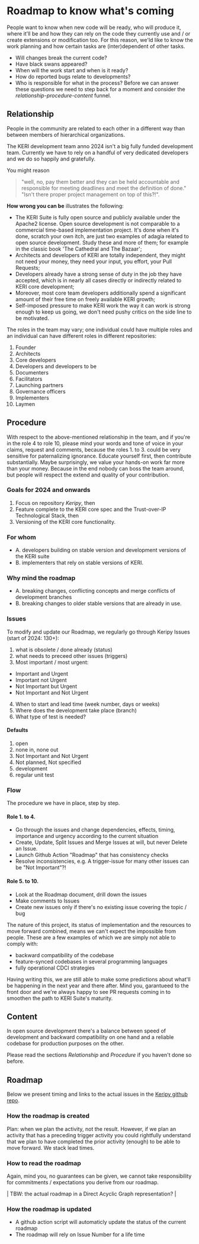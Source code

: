 # Roadmap to know what's coming
People want to know when new code will be ready, who will produce it, where it'll be and how they can rely on the code they currently use and / or create extensions or modification too. For this reason, we'ld like to know the work planning and how certain tasks are (inter)dependent of other tasks. 
- Will changes break the current code?
- Have black swans appeared?
- When will the work start and when is it ready?
- How do reported bugs relate to developments?
- Who is responsible for what in the process?
Before we can answer these questions we need to step back for a moment and consider the *relationship-procedure-content* funnel.

## Relationship
People in the community are related to each other in a different way than between members of hierarchical organizations.

The KERI development team anno 2024 isn't a big fully funded development team. Currently we have to rely on a handful of very dedicated developers and we do so happily and gratefully.

You might reason 
> "well, no, pay them better and they can be held accountable and responsible for meeting deadlines and meet the definition of done."
> "Isn't there proper project management on top of this?!".

**How wrong you can be** illustrates the following:
- The KERI Suite is fully open source and publicly available under the Apache2 license. Open source development is not comparable to a commercial time-based implementation project. It's done when it's done, scratch your own itch, are just two examples of adagia related to open source development. Study these and more of them; for example in the classic book 'The Cathedral and The Bazaar';
- Architects and developers of KERI are totally independent, they might not need your money, they need your input, you effort, your Pull Requests;
- Developers already have a strong sense of duty in the job they have accepted, which is in nearly all cases directly or indirectly related to KERI core development;
- Moreover, most core team developers additionally spend a significant amount of their free time on freely available KERI growth;
- Self-imposed pressure to make KERI work the way it can work is strong enough to keep us going, we don't need pushy critics on the side line to be motivated.

The roles in the team may vary; one individual could have multiple roles and an individual can have different roles in different repositories:
1. Founder
2. Architects
3. Core developers
4. Developers and developers to be
5. Documenters
6. Facilitators
7. Launching partners
8. Governance officers
9. Implementers
10. Laymen

## Procedure
With respect to the above-mentioned relationship in the team, and if you're in the role 4 to role 10,  please mind your words and tone of voice in your claims, request and comments, because the roles 1. to 3. could be very sensitive for paternalizing ignorance. Educate yourself first, then contribute substantially. Maybe surprisingly, we value your hands-on work far more than your money. Because in the end nobody can boss the team around, but people will respect the extend and quality of your contribution.

### Goals for 2024 and onwards
1. Focus on repository *Keripy*, then
2. Feature complete to the KERI core spec and the Trust-over-IP Technological Stack, then
3. Versioning of the KERI core functionality.

### For whom
- A. developers building on stable version and development versions of the KERI suite
- B. implementers that rely on stable versions of KERI.

### Why mind the roadmap
- A. breaking changes, conflicting concepts and merge conflicts of development branches
- B. breaking changes to older stable versions that are already in use.

### Issues
To modify and update our Roadmap, we regularly go through Keripy Issues (start of 2024: 130+):
1. what is obsolete / done already (status)
2. what needs to preceed other issues (triggers)
3. Most important / most urgent:
  - Important and Urgent
  - Important not Urgent
  - Not Important but Urgent
  - Not Important and Not Urgent
4. When to start and lead time (week number, days or weeks)
5. Where does the development take place (branch)
6. What type of test is needed?

#### Defaults
1. open
2. none in, none out
3. Not Important and Not Urgent
4. Not planned, Not specified
5. development
6. regular unit test

### Flow
The procedure we have in place, step by step.

#### Role 1. to 4. 
- Go through the issues and change dependencies, effects, timing, importance and urgency according to the current situation
- Create, Update, Split Issues and Merge Issues at will, but never Delete an Issue.
- Launch Github Action "Roadmap" that has consistency checks
- Resolve inconsistencies, e.g. A trigger-issue for many other issues can be "Not Important"?!

#### Role 5. to 10.
- Look at the Roadmap document, drill down the issues
- Make comments to Issues
- Create new issues only if there's no existing issue covering the topic / bug

The nature of this project, its status of implementation and the resources to move forward combined, means we can't expect the impossible from people. These are a few examples of which we are simply not able to comply with:
- backward compatibility of the codebase
- feature-synced codebases in several programming languages
- fully operational CDCI strategies

Having writing this, we are still able to make some predictions about what'll be happening in the next year and there after. Mind you, garantueed to the front door and we're always happy to see PR requests coming in to smoothen the path to KERI Suite's maturity.

## Content
In open source development there's a balance between speed of development and backward compatibility on one hand and a reliable codebase for production purposes on the other.

Please read the sections *Relationship* and *Procedure* if you haven't done so before.

## Roadmap
Below we present timing and links to the actual issues in the [Keripy github repo](https://github.com/WebOfTrust/keripy). 

### How the roadmap is created
Plan: when we plan the activity, not the result. However, if we plan an activity that has a preceding trigger activity you could rightfully understand that we plan to have completed the prior activity (enough) to be able to move forward. We stack lead times.

### How to read the roadmap
Again, mind you, no guarantees can be given, we cannot take responsibility for commitments / expectations you derive from our roadmap.

| TBW: the actual roadmap in a Direct Acyclic Graph representation? |

### How the roadmap is updated
- A github action script will automaticly update the status of the current roadmap
- The roadmap will rely on Issue Number for a life time
